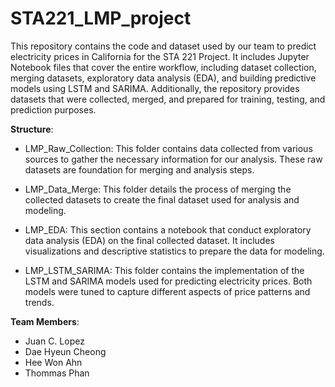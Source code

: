 # STA221_LMP_project

This repository contains the code and dataset used by our team to predict electricity prices in California for the STA 221 Project. It includes Jupyter Notebook files that cover the entire workflow, including dataset collection, merging datasets, exploratory data analysis (EDA), and building predictive models using LSTM and SARIMA. Additionally, the repository provides datasets that were collected, merged, and prepared for training, testing, and prediction purposes.

__Structure__:

- LMP_Raw_Collection:
This folder contains data collected from various sources to gather the necessary information for our analysis. These raw datasets are foundation for merging and analysis steps.

- LMP_Data_Merge:
This folder details the process of merging the collected datasets to create the final dataset used for analysis and modeling.

- LMP_EDA:
This section contains a notebook that conduct exploratory data analysis (EDA) on the final collected dataset. It includes visualizations and descriptive statistics to prepare the data for modeling.

- LMP_LSTM_SARIMA:
This folder contains the implementation of the LSTM and SARIMA models used for predicting electricity prices. Both models were tuned to capture different aspects of price patterns and trends.

__Team Members__:
- Juan C. Lopez
- Dae Hyeun Cheong
- Hee Won Ahn
- Thommas Phan

